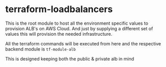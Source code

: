 # terraform-loadbalancers

This is the root module to host all the environment specific values to provision ALB's on AWS Cloud.
And just by supplying a different set of values this will provision the needed infrastructure.

All the terraform commands will be executed from here and the respective backend module is `tf-module-alb`

This is designed keeping both the public & private alb in mind